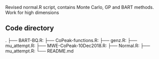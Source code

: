 Revised normal.R script, contains Monte Carlo, GP and BART methods. 
Work for high dimensions


## Code directory ##

.
├── BART-BQ.R: 
├── CoPeak-functions.R: 
├── genz.R: 
├── mu_attempt.R: 
├── MWE-CoPeak-10Dec2018.R: 
├── Normal.R: 
├── mu_attempt.R: 
└── README.md
